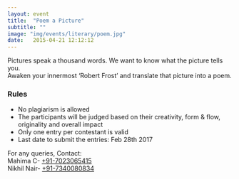 ```yaml
---
layout: event
title:  "Poem a Picture"
subtitle: ""
image: "img/events/literary/poem.jpg"
date:   2015-04-21 12:12:12
---
```

Pictures speak a thousand words. We want to know what the picture tells you.  
Awaken your innermost ‘Robert Frost’ and translate that picture into a poem.
### Rules
- No plagiarism is allowed
- The participants will be judged based on their creativity, form & flow, originality and overall impact
- Only one entry per contestant is valid
- Last date to submit the entries: Feb 28th 2017

For any queries, Contact:
<br>Mahima C- <a class="hot-link" href="tel:+917023065415">+91-7023065415</a>
<br>Nikhil Nair- <a class="hot-link" href="tel:+917340080834">+91-7340080834</a>
